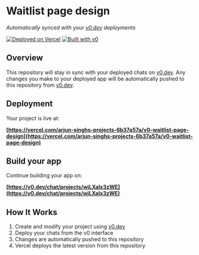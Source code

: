 # Waitlist page design

*Automatically synced with your [v0.dev](https://v0.dev) deployments*

[![Deployed on Vercel](https://img.shields.io/badge/Deployed%20on-Vercel-black?style=for-the-badge&logo=vercel)](https://vercel.com/arjun-singhs-projects-6b37a57a/v0-waitlist-page-design)
[![Built with v0](https://img.shields.io/badge/Built%20with-v0.dev-black?style=for-the-badge)](https://v0.dev/chat/projects/wjLXalx3zWE)

## Overview

This repository will stay in sync with your deployed chats on [v0.dev](https://v0.dev).
Any changes you make to your deployed app will be automatically pushed to this repository from [v0.dev](https://v0.dev).

## Deployment

Your project is live at:

**[https://vercel.com/arjun-singhs-projects-6b37a57a/v0-waitlist-page-design](https://vercel.com/arjun-singhs-projects-6b37a57a/v0-waitlist-page-design)**

## Build your app

Continue building your app on:

**[https://v0.dev/chat/projects/wjLXalx3zWE](https://v0.dev/chat/projects/wjLXalx3zWE)**

## How It Works

1. Create and modify your project using [v0.dev](https://v0.dev)
2. Deploy your chats from the v0 interface
3. Changes are automatically pushed to this repository
4. Vercel deploys the latest version from this repository